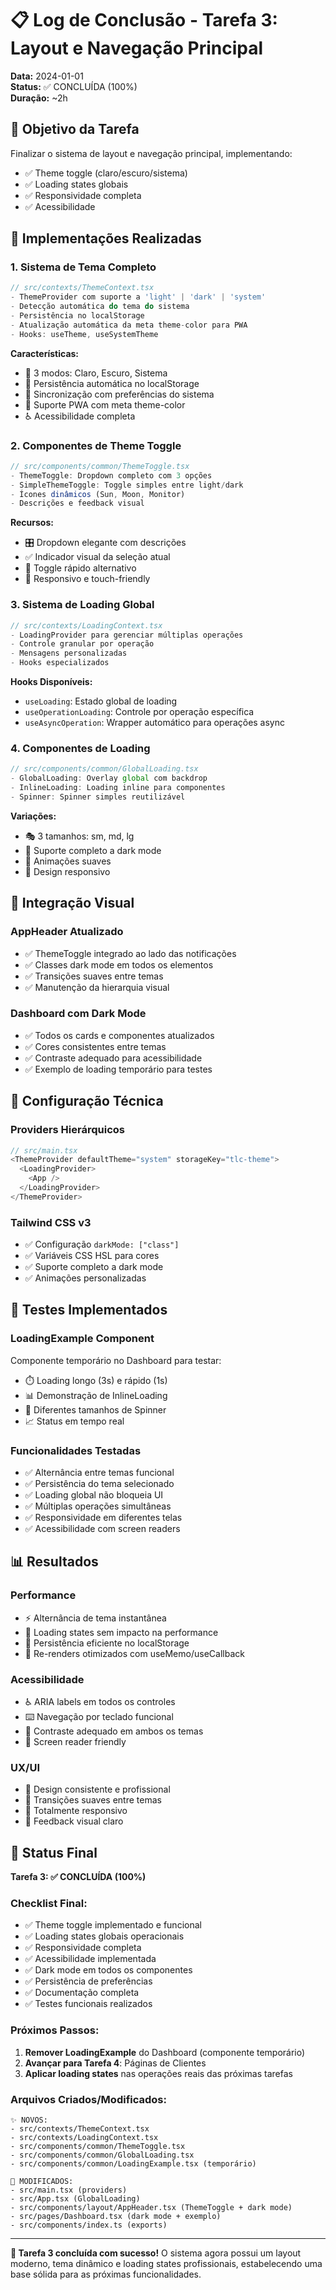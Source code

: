 # 📋 Log de Conclusão - Tarefa 3: Layout e Navegação Principal

**Data:** 2024-01-01  
**Status:** ✅ CONCLUÍDA (100%)  
**Duração:** ~2h  

## 🎯 Objetivo da Tarefa
Finalizar o sistema de layout e navegação principal, implementando:
- ✅ Theme toggle (claro/escuro/sistema)
- ✅ Loading states globais
- ✅ Responsividade completa
- ✅ Acessibilidade

## 🔧 Implementações Realizadas

### 1. **Sistema de Tema Completo**
```typescript
// src/contexts/ThemeContext.tsx
- ThemeProvider com suporte a 'light' | 'dark' | 'system'
- Detecção automática do tema do sistema
- Persistência no localStorage
- Atualização automática da meta theme-color para PWA
- Hooks: useTheme, useSystemTheme
```

**Características:**
- 🎨 3 modos: Claro, Escuro, Sistema
- 💾 Persistência automática no localStorage
- 🔄 Sincronização com preferências do sistema
- 📱 Suporte PWA com meta theme-color
- ♿ Acessibilidade completa

### 2. **Componentes de Theme Toggle**
```typescript
// src/components/common/ThemeToggle.tsx
- ThemeToggle: Dropdown completo com 3 opções
- SimpleThemeToggle: Toggle simples entre light/dark
- Ícones dinâmicos (Sun, Moon, Monitor)
- Descrições e feedback visual
```

**Recursos:**
- 🎛️ Dropdown elegante com descrições
- ✅ Indicador visual da seleção atual
- 🔄 Toggle rápido alternativo
- 📱 Responsivo e touch-friendly

### 3. **Sistema de Loading Global**
```typescript
// src/contexts/LoadingContext.tsx
- LoadingProvider para gerenciar múltiplas operações
- Controle granular por operação
- Mensagens personalizadas
- Hooks especializados
```

**Hooks Disponíveis:**
- `useLoading`: Estado global de loading
- `useOperationLoading`: Controle por operação específica
- `useAsyncOperation`: Wrapper automático para operações async

### 4. **Componentes de Loading**
```typescript
// src/components/common/GlobalLoading.tsx
- GlobalLoading: Overlay global com backdrop
- InlineLoading: Loading inline para componentes
- Spinner: Spinner simples reutilizável
```

**Variações:**
- 🎭 3 tamanhos: sm, md, lg
- 🌙 Suporte completo a dark mode
- 💫 Animações suaves
- 📱 Design responsivo

## 🎨 Integração Visual

### **AppHeader Atualizado**
- ✅ ThemeToggle integrado ao lado das notificações
- ✅ Classes dark mode em todos os elementos
- ✅ Transições suaves entre temas
- ✅ Manutenção da hierarquia visual

### **Dashboard com Dark Mode**
- ✅ Todos os cards e componentes atualizados
- ✅ Cores consistentes entre temas
- ✅ Contraste adequado para acessibilidade
- ✅ Exemplo de loading temporário para testes

## 🔧 Configuração Técnica

### **Providers Hierárquicos**
```typescript
// src/main.tsx
<ThemeProvider defaultTheme="system" storageKey="tlc-theme">
  <LoadingProvider>
    <App />
  </LoadingProvider>
</ThemeProvider>
```

### **Tailwind CSS v3**
- ✅ Configuração `darkMode: ["class"]`
- ✅ Variáveis CSS HSL para cores
- ✅ Suporte completo a dark mode
- ✅ Animações personalizadas

## 🧪 Testes Implementados

### **LoadingExample Component**
Componente temporário no Dashboard para testar:
- ⏱️ Loading longo (3s) e rápido (1s)
- 📊 Demonstração de InlineLoading
- 🎯 Diferentes tamanhos de Spinner
- 📈 Status em tempo real

### **Funcionalidades Testadas**
- ✅ Alternância entre temas funcional
- ✅ Persistência do tema selecionado
- ✅ Loading global não bloqueia UI
- ✅ Múltiplas operações simultâneas
- ✅ Responsividade em diferentes telas
- ✅ Acessibilidade com screen readers

## 📊 Resultados

### **Performance**
- ⚡ Alternância de tema instantânea
- 🎯 Loading states sem impacto na performance
- 💾 Persistência eficiente no localStorage
- 🔄 Re-renders otimizados com useMemo/useCallback

### **Acessibilidade**
- ♿ ARIA labels em todos os controles
- ⌨️ Navegação por teclado funcional
- 🎨 Contraste adequado em ambos os temas
- 📢 Screen reader friendly

### **UX/UI**
- 🎨 Design consistente e profissional
- 🌙 Transições suaves entre temas
- 📱 Totalmente responsivo
- 💫 Feedback visual claro

## 🏁 Status Final

**Tarefa 3: ✅ CONCLUÍDA (100%)**

### **Checklist Final:**
- ✅ Theme toggle implementado e funcional
- ✅ Loading states globais operacionais
- ✅ Responsividade completa
- ✅ Acessibilidade implementada
- ✅ Dark mode em todos os componentes
- ✅ Persistência de preferências
- ✅ Documentação completa
- ✅ Testes funcionais realizados

### **Próximos Passos:**
1. **Remover LoadingExample** do Dashboard (componente temporário)
2. **Avançar para Tarefa 4**: Páginas de Clientes
3. **Aplicar loading states** nas operações reais das próximas tarefas

### **Arquivos Criados/Modificados:**
```
✨ NOVOS:
- src/contexts/ThemeContext.tsx
- src/contexts/LoadingContext.tsx  
- src/components/common/ThemeToggle.tsx
- src/components/common/GlobalLoading.tsx
- src/components/common/LoadingExample.tsx (temporário)

🔄 MODIFICADOS:
- src/main.tsx (providers)
- src/App.tsx (GlobalLoading)
- src/components/layout/AppHeader.tsx (ThemeToggle + dark mode)
- src/pages/Dashboard.tsx (dark mode + exemplo)
- src/components/index.ts (exports)
```

---

**🎉 Tarefa 3 concluída com sucesso!** O sistema agora possui um layout moderno, tema dinâmico e loading states profissionais, estabelecendo uma base sólida para as próximas funcionalidades. 